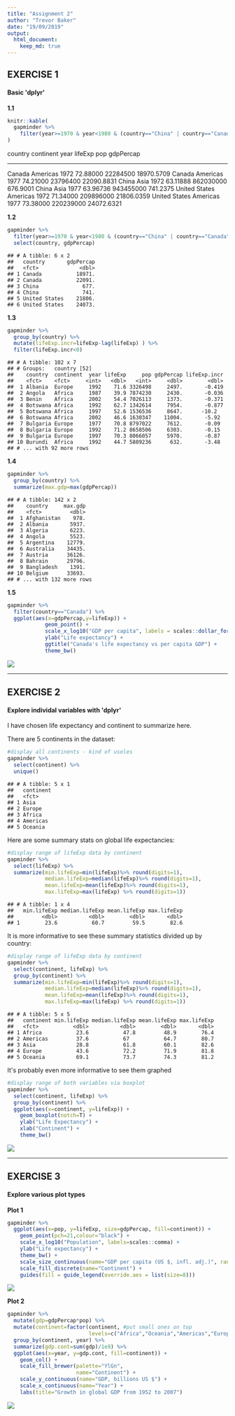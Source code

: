 ```yaml
---
title: "Assignment 2"
author: "Trevor Baker"
date: "19/09/2019"
output: 
  html_document:
    keep_md: true
---
```






## EXERCISE 1
#### Basic 'dplyr'

__1.1__

```r
knitr::kable(
  gapminder %>%
    filter(year>=1970 & year<1980 & (country=="China" | country=="Canada" | country=="United States"))
)
```



country         continent    year    lifeExp         pop    gdpPercap
--------------  ----------  -----  ---------  ----------  -----------
Canada          Americas     1972   72.88000    22284500   18970.5709
Canada          Americas     1977   74.21000    23796400   22090.8831
China           Asia         1972   63.11888   862030000     676.9001
China           Asia         1977   63.96736   943455000     741.2375
United States   Americas     1972   71.34000   209896000   21806.0359
United States   Americas     1977   73.38000   220239000   24072.6321


__1.2__

```r
gapminder %>%
  filter(year>=1970 & year<1980 & (country=="China" | country=="Canada" | country=="United States")) %>%
  select(country, gdpPercap)
```

```
## # A tibble: 6 x 2
##   country       gdpPercap
##   <fct>             <dbl>
## 1 Canada           18971.
## 2 Canada           22091.
## 3 China              677.
## 4 China              741.
## 5 United States    21806.
## 6 United States    24073.
```


__1.3__

```r
gapminder %>%
  group_by(country) %>%
  mutate(lifeExp.incr=lifeExp-lag(lifeExp) ) %>%
  filter(lifeExp.incr<0)
```

```
## # A tibble: 102 x 7
## # Groups:   country [52]
##    country  continent  year lifeExp     pop gdpPercap lifeExp.incr
##    <fct>    <fct>     <int>   <dbl>   <int>     <dbl>        <dbl>
##  1 Albania  Europe     1992    71.6 3326498     2497.       -0.419
##  2 Angola   Africa     1987    39.9 7874230     2430.       -0.036
##  3 Benin    Africa     2002    54.4 7026113     1373.       -0.371
##  4 Botswana Africa     1992    62.7 1342614     7954.       -0.877
##  5 Botswana Africa     1997    52.6 1536536     8647.      -10.2  
##  6 Botswana Africa     2002    46.6 1630347    11004.       -5.92 
##  7 Bulgaria Europe     1977    70.8 8797022     7612.       -0.09 
##  8 Bulgaria Europe     1992    71.2 8658506     6303.       -0.15 
##  9 Bulgaria Europe     1997    70.3 8066057     5970.       -0.87 
## 10 Burundi  Africa     1992    44.7 5809236      632.       -3.48 
## # ... with 92 more rows
```

__1.4__

```r
gapminder %>%
  group_by(country) %>%
  summarize(max.gdp=max(gdpPercap))
```

```
## # A tibble: 142 x 2
##    country     max.gdp
##    <fct>         <dbl>
##  1 Afghanistan    978.
##  2 Albania       5937.
##  3 Algeria       6223.
##  4 Angola        5523.
##  5 Argentina    12779.
##  6 Australia    34435.
##  7 Austria      36126.
##  8 Bahrain      29796.
##  9 Bangladesh    1391.
## 10 Belgium      33693.
## # ... with 132 more rows
```


__1.5__

```r
gapminder %>%
  filter(country=="Canada") %>%
  ggplot(aes(x=gdpPercap,y=lifeExp)) + 
            geom_point() +
            scale_x_log10("GDP per capita", labels = scales::dollar_format()) +
            ylab("Life expectancy") +
            ggtitle("Canada's life expectancy vs per capita GDP") +
            theme_bw()
```

![](hw02_files/figure-html/unnamed-chunk-1-1.png)<!-- -->

---

## EXERCISE 2
#### Explore individal variables with 'dplyr'

I have chosen life expectancy and continent to summarize here.

There are 5 continents in the dataset:

```r
#display all continents - kind of useles
gapminder %>%
  select(continent) %>%
  unique()
```

```
## # A tibble: 5 x 1
##   continent
##   <fct>    
## 1 Asia     
## 2 Europe   
## 3 Africa   
## 4 Americas 
## 5 Oceania
```


Here are some summary stats on global life expectancies:

```r
#display range of lifeExp data by continent
gapminder %>%
  select(lifeExp) %>%
  summarize(min.lifeExp=min(lifeExp)%>% round(digits=1),
            median.lifeExp=median(lifeExp)%>% round(digits=1),
            mean.lifeExp=mean(lifeExp)%>% round(digits=1),
            max.lifeExp=max(lifeExp) %>% round(digits=1)) 
```

```
## # A tibble: 1 x 4
##   min.lifeExp median.lifeExp mean.lifeExp max.lifeExp
##         <dbl>          <dbl>        <dbl>       <dbl>
## 1        23.6           60.7         59.5        82.6
```

It is more informative to see these summary statistics divided up by country:

```r
#display range of lifeExp data by continent
gapminder %>%
  select(continent, lifeExp) %>%
  group_by(continent) %>%
  summarize(min.lifeExp=min(lifeExp)%>% round(digits=1),
            median.lifeExp=median(lifeExp)%>% round(digits=1),
            mean.lifeExp=mean(lifeExp)%>% round(digits=1),
            max.lifeExp=max(lifeExp) %>% round(digits=1)) 
```

```
## # A tibble: 5 x 5
##   continent min.lifeExp median.lifeExp mean.lifeExp max.lifeExp
##   <fct>           <dbl>          <dbl>        <dbl>       <dbl>
## 1 Africa           23.6           47.8         48.9        76.4
## 2 Americas         37.6           67           64.7        80.7
## 3 Asia             28.8           61.8         60.1        82.6
## 4 Europe           43.6           72.2         71.9        81.8
## 5 Oceania          69.1           73.7         74.3        81.2
```

It's probably even more informative to see them graphed

```r
#display range of both variables via boxplot
gapminder %>%
  select(continent, lifeExp) %>%
  group_by(continent) %>%
  ggplot(aes(x=continent, y=lifeExp)) +
    geom_boxplot(notch=T) +
    ylab("Life Expectancy") +
    xlab("Continent") +
    theme_bw()
```

![](hw02_files/figure-html/cont_le_boxplot-1.png)<!-- -->

---

## EXERCISE 3
#### Explore various plot types

__Plot 1__


```r
gapminder %>%
  ggplot(aes(x=pop, y=lifeExp, size=gdpPercap, fill=continent)) +
    geom_point(pch=21,colour="black") +
    scale_x_log10("Population", labels=scales::comma) +
    ylab("Life expectancy") +
    theme_bw() +
    scale_size_continuous(name="GDP per capita (US $, infl. adj.)", range=c(0.5,10)) +
    scale_fill_discrete(name="Continent") +
    guides(fill = guide_legend(override.aes = list(size=8)))
```

![](hw02_files/figure-html/ex3_plot1-1.png)<!-- -->

__Plot 2__

```r
gapminder %>%
  mutate(gdp=gdpPercap*pop) %>%
  mutate(continent=factor(continent, #put small ones on top
                          levels=c("Africa","Oceania","Americas","Europe","Asia"))) %>%
  group_by(continent, year) %>%
  summarize(gdp.cont=sum(gdp)/1e9) %>%
  ggplot(aes(x=year, y=gdp.cont, fill=continent)) +
    geom_col() +
    scale_fill_brewer(palette="YlGn", 
                      name="Continent") +
    scale_y_continuous(name="GDP, billions US $") +
    scale_x_continuous(name="Year") +
    labs(title="Growth in global GDP from 1952 to 2007")
```

![](hw02_files/figure-html/ex3_plot2-1.png)<!-- -->


